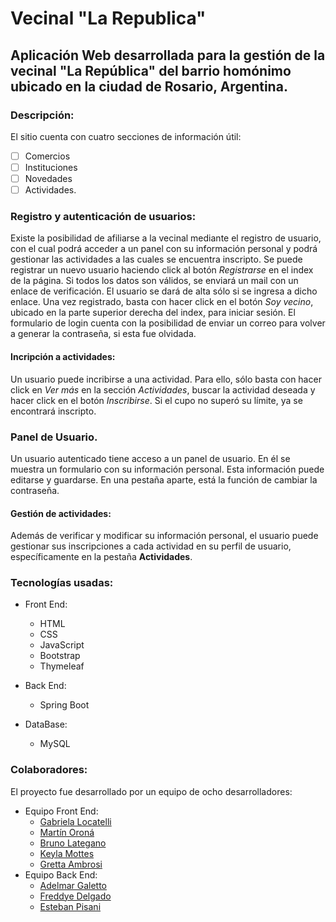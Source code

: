 # Vecinal "La Republica"
## Aplicación Web desarrollada para la gestión de la vecinal "La República" del barrio homónimo ubicado en la ciudad de Rosario, Argentina.
### Descripción:
El sitio cuenta con cuatro secciones de información útil:
- [ ] Comercios
- [ ] Instituciones
- [ ] Novedades
- [ ] Actividades.
### Registro y autenticación de usuarios:
  Existe la posibilidad de afiliarse a la vecinal mediante el registro de usuario, con el cual podrá acceder a un panel con su información personal y podrá gestionar las actividades a las cuales se encuentra inscripto.
  Se puede registrar un nuevo usuario haciendo click al botón *Registrarse* en el index de la página. Si todos los datos son válidos, se enviará un mail con un enlace de verificación. El usuario se dará de alta sólo si se ingresa a dicho enlace.
  Una vez registrado, basta con hacer click en el botón *Soy vecino*, ubicado en la parte superior derecha del index, para iniciar sesión.
  El formulario de login cuenta con la posibilidad de enviar un correo para volver a generar la contraseña, si esta fue olvidada.
  
  #### Incripción a actividades:
  
  Un usuario puede incribirse a una actividad. Para ello, sólo basta con hacer click en *Ver más* en la sección *Actividades*, buscar la actividad deseada y hacer click en el botón *Inscribirse*. Si el cupo no superó su límite, ya se encontrará inscripto.
### Panel de Usuario.
  Un usuario autenticado tiene acceso a un panel de usuario. En él se muestra un formulario con su información personal. Esta información puede editarse y guardarse.
  En una pestaña aparte, está la función de cambiar la contraseña.
  
#### Gestión de actividades:
    
  Además de verificar y modificar su información personal, el usuario puede gestionar sus inscripciones a cada actividad en su perfil de usuario, específicamente en la pestaña **Actividades**.

### Tecnologías usadas:
* Front End:
  - HTML
  - CSS
  - JavaScript
  - Bootstrap
  - Thymeleaf

* Back End:
  - Spring Boot
  
* DataBase:
  - MySQL

### Colaboradores:
El proyecto fue desarrollado por un equipo de ocho desarrolladores:
- Equipo Front End:
  - [Gabriela Locatelli](https://github.com/GabyLoc)
  - [Martín Oroná](https://github.com/MartinOrona)
  - [Bruno Lategano](https://github.com/BrunoLategano)
  - [Keyla Mottes](https://github.com/keilamottes)
  - [Gretta Ambrosi](https://github.com/gretambro)
- Equipo Back End:
  - [Adelmar Galetto](https://github.com/AdelmarGaletto)
  - [Freddye Delgado](https://github.com/fredito999)
  - [Esteban Pisani](https://github.com/estebanpisani)
